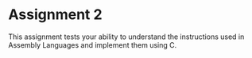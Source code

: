 # Assignment 2

This assignment tests your ability to understand the instructions used in Assembly Languages and implement them using C.
